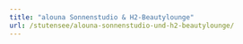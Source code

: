 ```yaml
---
title: "alouna Sonnenstudio & H2-Beautylounge"
url: /stutensee/alouna-sonnenstudio-und-h2-beautylounge/
---
```

